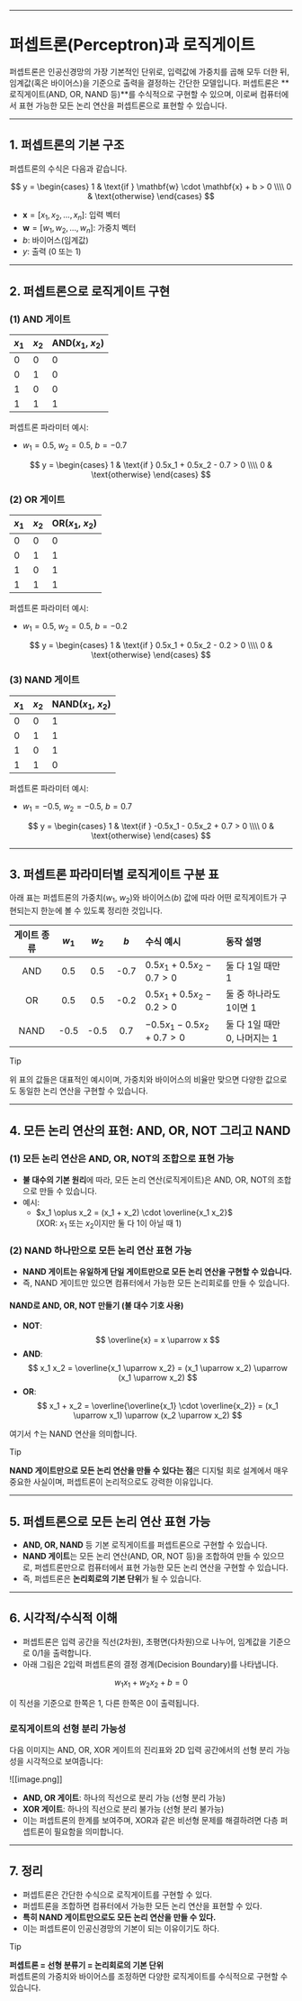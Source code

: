 
---
# 퍼셉트론(Perceptron)과 로직게이트

퍼셉트론은 인공신경망의 가장 기본적인 단위로, 입력값에 가중치를 곱해 모두 더한 뒤, 임계값(혹은 바이어스)을 기준으로 출력을 결정하는 간단한 모델입니다. 퍼셉트론은 **로직게이트(AND, OR, NAND 등)**를 수식적으로 구현할 수 있으며, 이로써 컴퓨터에서 표현 가능한 모든 논리 연산을 퍼셉트론으로 표현할 수 있습니다.

---

## 1. 퍼셉트론의 기본 구조

퍼셉트론의 수식은 다음과 같습니다.

$$
y = 
\begin{cases}
1 & \text{if } \mathbf{w} \cdot \mathbf{x} + b > 0 \\\\
0 & \text{otherwise}
\end{cases}
$$

- $\mathbf{x} = [x_1, x_2, ..., x_n]$: 입력 벡터
- $\mathbf{w} = [w_1, w_2, ..., w_n]$: 가중치 벡터
- $b$: 바이어스(임계값)
- $y$: 출력 (0 또는 1)

---

## 2. 퍼셉트론으로 로직게이트 구현

### (1) AND 게이트

| $x_1$ | $x_2$ | AND($x_1$, $x_2$) |
|-------|-------|-------------------|
|   0   |   0   |        0          |
|   0   |   1   |        0          |
|   1   |   0   |        0          |
|   1   |   1   |        1          |

퍼셉트론 파라미터 예시:
- $w_1 = 0.5$, $w_2 = 0.5$, $b = -0.7$

$$
y = 
\begin{cases}
1 & \text{if } 0.5x_1 + 0.5x_2 - 0.7 > 0 \\\\
0 & \text{otherwise}
\end{cases}
$$

### (2) OR 게이트

| $x_1$ | $x_2$ | OR($x_1$, $x_2$) |
|-------|-------|------------------|
|   0   |   0   |        0         |
|   0   |   1   |        1         |
|   1   |   0   |        1         |
|   1   |   1   |        1         |

퍼셉트론 파라미터 예시:
- $w_1 = 0.5$, $w_2 = 0.5$, $b = -0.2$

$$
y = 
\begin{cases}
1 & \text{if } 0.5x_1 + 0.5x_2 - 0.2 > 0 \\\\
0 & \text{otherwise}
\end{cases}
$$

### (3) NAND 게이트

| $x_1$ | $x_2$ | NAND($x_1$, $x_2$) |
|-------|-------|--------------------|
|   0   |   0   |         1          |
|   0   |   1   |         1          |
|   1   |   0   |         1          |
|   1   |   1   |         0          |

퍼셉트론 파라미터 예시:
- $w_1 = -0.5$, $w_2 = -0.5$, $b = 0.7$

$$
y = 
\begin{cases}
1 & \text{if } -0.5x_1 - 0.5x_2 + 0.7 > 0 \\\\
0 & \text{otherwise}
\end{cases}
$$

---

## 3. 퍼셉트론 파라미터별 로직게이트 구분 표

아래 표는 퍼셉트론의 가중치($w_1$, $w_2$)와 바이어스($b$) 값에 따라 어떤 로직게이트가 구현되는지 한눈에 볼 수 있도록 정리한 것입니다.

| 게이트 종류 | $w_1$ | $w_2$ | $b$   | 수식 예시                        | 동작 설명 |
|:----------:|:-----:|:-----:|:-----:|:----------------------------------|:----------|
| AND        | 0.5   | 0.5   | -0.7  | $0.5x_1 + 0.5x_2 - 0.7 > 0$      | 둘 다 1일 때만 1 |
| OR         | 0.5   | 0.5   | -0.2  | $0.5x_1 + 0.5x_2 - 0.2 > 0$      | 둘 중 하나라도 1이면 1 |
| NAND       | -0.5  | -0.5  | 0.7   | $-0.5x_1 - 0.5x_2 + 0.7 > 0$     | 둘 다 1일 때만 0, 나머지는 1 |

> [!tip]
> 위 표의 값들은 대표적인 예시이며, 가중치와 바이어스의 비율만 맞으면 다양한 값으로도 동일한 논리 연산을 구현할 수 있습니다.

---

## 4. 모든 논리 연산의 표현: AND, OR, NOT 그리고 NAND

### (1) 모든 논리 연산은 AND, OR, NOT의 조합으로 표현 가능

- **불 대수의 기본 원리**에 따라, 모든 논리 연산(로직게이트)은 AND, OR, NOT의 조합으로 만들 수 있습니다.
- 예시:
  - $x_1 \oplus x_2 = (x_1 + x_2) \cdot \overline{x_1 x_2}$  
    (XOR: $x_1$ 또는 $x_2$이지만 둘 다 1이 아닐 때 1)

### (2) NAND 하나만으로 모든 논리 연산 표현 가능

- **NAND 게이트는 유일하게 단일 게이트만으로 모든 논리 연산을 구현할 수 있습니다.**
- 즉, NAND 게이트만 있으면 컴퓨터에서 가능한 모든 논리회로를 만들 수 있습니다.

#### NAND로 AND, OR, NOT 만들기 (불 대수 기호 사용)

- **NOT**:
  $$
  \overline{x} = x \uparrow x
  $$
- **AND**:
  $$
  x_1 x_2 = \overline{x_1 \uparrow x_2} = (x_1 \uparrow x_2) \uparrow (x_1 \uparrow x_2)
  $$
- **OR**:
  $$
  x_1 + x_2 = \overline{\overline{x_1} \cdot \overline{x_2}} = (x_1 \uparrow x_1) \uparrow (x_2 \uparrow x_2)
  $$

여기서 $\uparrow$는 NAND 연산을 의미합니다.

> [!tip]
> **NAND 게이트만으로 모든 논리 연산을 만들 수 있다는 점**은 디지털 회로 설계에서 매우 중요한 사실이며, 퍼셉트론이 논리적으로도 강력한 이유입니다.

---

## 5. 퍼셉트론으로 모든 논리 연산 표현 가능

- **AND, OR, NAND** 등 기본 로직게이트를 퍼셉트론으로 구현할 수 있습니다.
- **NAND 게이트**는 모든 논리 연산(AND, OR, NOT 등)을 조합하여 만들 수 있으므로, 퍼셉트론만으로 컴퓨터에서 표현 가능한 모든 논리 연산을 구현할 수 있습니다.
- 즉, 퍼셉트론은 **논리회로의 기본 단위**가 될 수 있습니다.

---

## 6. 시각적/수식적 이해

- 퍼셉트론은 입력 공간을 직선(2차원), 초평면(다차원)으로 나누어, 임계값을 기준으로 0/1을 출력합니다.
- 아래 그림은 2입력 퍼셉트론의 결정 경계(Decision Boundary)를 나타냅니다.

$$
w_1 x_1 + w_2 x_2 + b = 0
$$

이 직선을 기준으로 한쪽은 1, 다른 한쪽은 0이 출력됩니다.

### 로직게이트의 선형 분리 가능성

다음 이미지는 AND, OR, XOR 게이트의 진리표와 2D 입력 공간에서의 선형 분리 가능성을 시각적으로 보여줍니다:

![[image.png]]

- **AND, OR 게이트**: 하나의 직선으로 분리 가능 (선형 분리 가능)
- **XOR 게이트**: 하나의 직선으로 분리 불가능 (선형 분리 불가능)
- 이는 퍼셉트론의 한계를 보여주며, XOR과 같은 비선형 문제를 해결하려면 다층 퍼셉트론이 필요함을 의미합니다.

---

## 7. 정리

- 퍼셉트론은 간단한 수식으로 로직게이트를 구현할 수 있다.
- 퍼셉트론을 조합하면 컴퓨터에서 가능한 모든 논리 연산을 표현할 수 있다.
- **특히 NAND 게이트만으로도 모든 논리 연산을 만들 수 있다.**
- 이는 퍼셉트론이 인공신경망의 기본이 되는 이유이기도 하다.

> [!tip]  
> **퍼셉트론 = 선형 분류기 = 논리회로의 기본 단위**  
> 퍼셉트론의 가중치와 바이어스를 조정하면 다양한 로직게이트를 수식적으로 구현할 수 있습니다.



